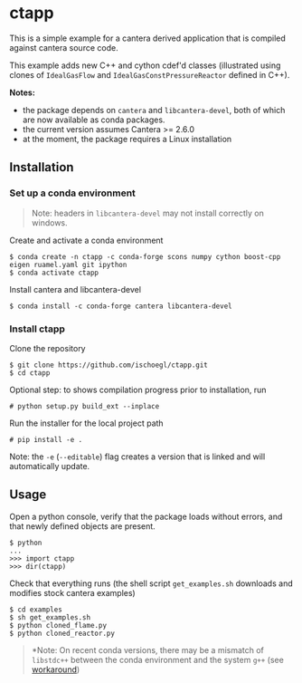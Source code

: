 # ctapp

This is a simple example for a cantera derived application that is compiled
against cantera source code.

This example adds new C++ and cython cdef'd classes (illustrated using clones of
`IdealGasFlow` and `IdealGasConstPressureReactor` defined in C++).

__Notes:__
 * the package depends on `cantera` and `libcantera-devel`, both of which
are now available as conda packages.
 * the current version assumes Cantera >= 2.6.0
 * at the moment, the package requires a Linux installation

## Installation

### Set up a conda environment

> Note: headers in `libcantera-devel` may not install correctly on windows.

Create and activate a conda environment

```
$ conda create -n ctapp -c conda-forge scons numpy cython boost-cpp eigen ruamel.yaml git ipython
$ conda activate ctapp
```

Install cantera and libcantera-devel

```
$ conda install -c conda-forge cantera libcantera-devel
```

### Install ctapp

Clone the repository

```
$ git clone https://github.com/ischoegl/ctapp.git
$ cd ctapp
```

Optional step: to shows compilation progress prior to installation, run

```
# python setup.py build_ext --inplace
```

Run the installer for the local project path

```
# pip install -e .
```

Note: the `-e` (`--editable`) flag creates a version that is linked and will
automatically update.

## Usage

Open a python console, verify that the package loads without errors, and that
newly defined objects are present.

```
$ python
...
>>> import ctapp
>>> dir(ctapp)
```

Check that everything runs (the shell script `get_examples.sh` downloads and
modifies stock cantera examples)

```
$ cd examples
$ sh get_examples.sh
$ python cloned_flame.py
$ python cloned_reactor.py
```

> *Note: On recent conda versions, there may be a mismatch of `libstdc++` between
> the conda environment and the system `g++` (see
> [workaround](https://github.com/stan-dev/pystan/issues/294#issuecomment-878292636))
